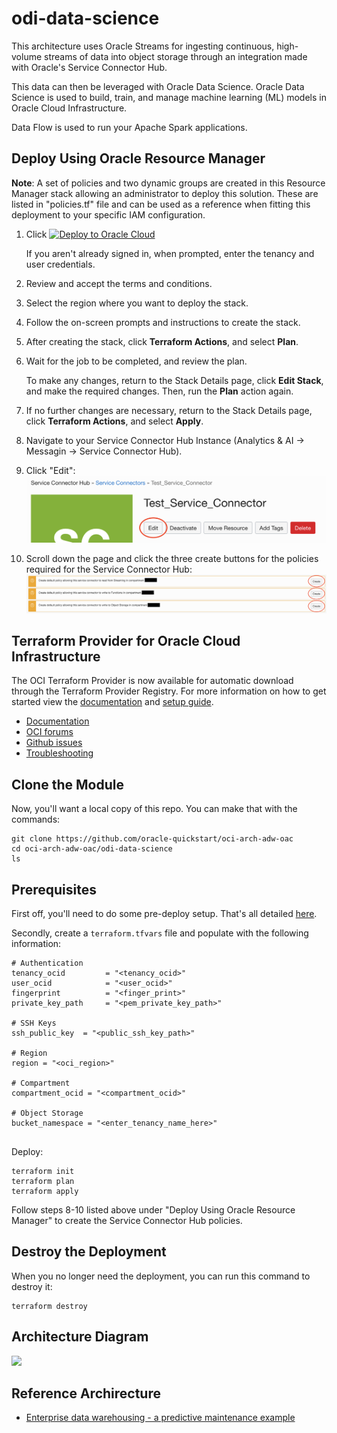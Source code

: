 # odi-data-science

This architecture uses Oracle Streams for ingesting continuous, high-volume streams of data into object storage through an integration made with Oracle's Service Connector Hub.

This data can then be leveraged with Oracle Data Science. Oracle Data Science is used to build, train, and manage machine learning (ML) models in Oracle Cloud Infrastructure.

Data Flow is used to run your Apache Spark applications.

## Deploy Using Oracle Resource Manager

**Note**: A set of policies and two dynamic groups are created in this Resource Manager stack allowing an administrator to deploy this solution. These are listed in "policies.tf" file and can be used as a reference when fitting this deployment to your specific IAM configuration.

1. Click [![Deploy to Oracle Cloud](https://oci-resourcemanager-plugin.plugins.oci.oraclecloud.com/latest/deploy-to-oracle-cloud.svg)](https://cloud.oracle.com/resourcemanager/stacks/create?zipUrl=https://github.com/Carl-Lejerskar/odi-datascience/archive/0.0.2.zip)

    If you aren't already signed in, when prompted, enter the tenancy and user credentials.

2. Review and accept the terms and conditions.

3. Select the region where you want to deploy the stack.

4. Follow the on-screen prompts and instructions to create the stack.

5. After creating the stack, click **Terraform Actions**, and select **Plan**.

6. Wait for the job to be completed, and review the plan.

    To make any changes, return to the Stack Details page, click **Edit Stack**, and make the required changes. Then, run the **Plan** action again.

7. If no further changes are necessary, return to the Stack Details page, click **Terraform Actions**, and select **Apply**. 

8. Navigate to your Service Connector Hub Instance (Analytics & AI -> Messagin -> Service Connector Hub).
   
9. Click "Edit":
   ![](./images/edit_svc.png)

10. Scroll down the page and click the three create buttons for the policies required for the Service Connector Hub: 
   ![](./images/svc-policy-creation.png) 


## Terraform Provider for Oracle Cloud Infrastructure
The OCI Terraform Provider is now available for automatic download through the Terraform Provider Registry. 
For more information on how to get started view the [documentation](https://www.terraform.io/docs/providers/oci/index.html) 
and [setup guide](https://www.terraform.io/docs/providers/oci/guides/version-3-upgrade.html).

* [Documentation](https://www.terraform.io/docs/providers/oci/index.html)
* [OCI forums](https://cloudcustomerconnect.oracle.com/resources/9c8fa8f96f/summary)
* [Github issues](https://github.com/terraform-providers/terraform-provider-oci/issues)
* [Troubleshooting](https://www.terraform.io/docs/providers/oci/guides/guides/troubleshooting.html)

## Clone the Module
Now, you'll want a local copy of this repo. You can make that with the commands:

    git clone https://github.com/oracle-quickstart/oci-arch-adw-oac
    cd oci-arch-adw-oac/odi-data-science
    ls

## Prerequisites
First off, you'll need to do some pre-deploy setup.  That's all detailed [here](https://github.com/cloud-partners/oci-prerequisites).

Secondly, create a `terraform.tfvars` file and populate with the following information:

```
# Authentication
tenancy_ocid         = "<tenancy_ocid>"
user_ocid            = "<user_ocid>"
fingerprint          = "<finger_print>"
private_key_path     = "<pem_private_key_path>"

# SSH Keys
ssh_public_key  = "<public_ssh_key_path>"

# Region
region = "<oci_region>"

# Compartment
compartment_ocid = "<compartment_ocid>"

# Object Storage
bucket_namespace = "<enter_tenancy_name_here>"


````

Deploy:

    terraform init
    terraform plan
    terraform apply

Follow steps 8-10 listed above under "Deploy Using Oracle Resource Manager" to create the Service Connector Hub policies.

## Destroy the Deployment
When you no longer need the deployment, you can run this command to destroy it:

    terraform destroy


## Architecture Diagram

![](./images/analysis-streamed-data-architecture.png)


## Reference Archirecture

- [Enterprise data warehousing - a predictive maintenance example](https://docs.oracle.com/en/solutions/oci-streaming-analysis/index.html)
